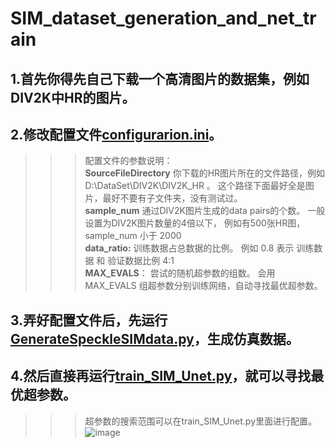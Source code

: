 # SIM_dataset_generation_and_net_train

## 1.首先你得先自己下载一个高清图片的数据集，例如DIV2K中HR的图片。  

## 2.修改配置文件[configurarion.ini](https://github.com/zenghui19950202/SIM_dataset_generation_and_net_train/blob/master/configuration.ini)。  
>>>配置文件的参数说明：  
>>>**SourceFileDirectory** 你下载的HR图片所在的文件路径，例如 D:\DataSet\DIV2K\DIV2K_HR 。 这个路径下面最好全是图片，最好不要有子文件夹，没有测试过。  
>>>**sample_num** 通过DIV2K图片生成的data pairs的个数。 一般设置为DIV2K图片数量的4倍以下， 例如有500张HR图，sample_num 小于 2000  
>>>**data_ratio:** 训练数据占总数据的比例。 例如 0.8 表示 训练数据 和 验证数据比例 4:1  
>>>**MAX_EVALS**： 尝试的随机超参数的组数。 会用 MAX_EVALS 组超参数分别训练网络，自动寻找最优超参数。  
## 3.弄好配置文件后，先运行[GenerateSpeckleSIMdata.py](https://github.com/zenghui19950202/SIM_dataset_generation_and_net_train/blob/master/GenerateSpeckleSIMdata.py)，生成仿真数据。  

## 4.然后直接再运行[train_SIM_Unet.py](https://github.com/zenghui19950202/SIM_dataset_generation_and_net_train/blob/master/train_SIM_Unet.py)，就可以寻找最优超参数。  

>>>超参数的搜索范围可以在train_SIM_Unet.py里面进行配置。  
>>>![image](https://github.com/zenghui19950202/SIM_dataset_generation_and_net_train/tree/master/images/parameter_grid.PNG)  
  
